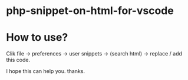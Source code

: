 # php-snippet-on-html-for-vscode

# How to use?
Clik file -> preferences -> user snippets -> (search html) -> replace / add this code.


I hope this can help you. thanks.
